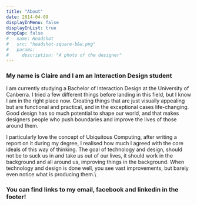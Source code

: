 ```yaml
---
title: "About"
date: 2014-04-09
displayInMenu: false
displayInList: true
dropCap: false
# - name: Headshot
#   src: "headshot-square-b&w.png"
#   params:
#     description: "A photo of the designer"
---
```


<!-- +++
title = "About"
date = "2014-04-09"
displayInMenu = true
displayInList = false
dropCap = false

+++ -->

<!-- {{<smallimg src="Headshot" alt="A diagram that shows all the possible choice in the website" smartfloat="left" width="250px">}} -->

### My name is Claire and I am an Interaction Design student

I am currently studying a Bachelor of Interaction Design at the University of Canberra. I tried a few different things before landing in this field, but I know I am in the right place now. Creating things that are just visually appealing but are functional and practical, and in the exceptional cases life-changing. Good design has so much potential to shape our world, and that makes designers people who push boundaries and improve the lives of those around them.

I particularly love the concept of Ubiquitous Computing, after writing a report on it during my degree, I realised how much I agreed with the core ideals of this way of thinking. The goal of technology and design, should not be to suck us in and take us out of our lives, it should work in the background and all around us, improving things in the background. When technology and design is done well, you see vast improvements, but barely even notice what is producing them.\

### You can find links to my email, facebook and linkedin in the footer!